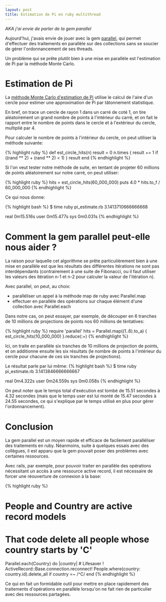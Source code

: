 ```yaml
---
layout: post
title: Estimation de Pi en ruby multithread
---
```


_AKA j'ai envie de parler de la gem parallel_

Aujourd'hui, j'avais envie de jouer avec la gem [parallel](https://github.com/grosser/parallel), qui permet d'effectuer des traitements en parallèle sur des collections sans se soucier de gérer l'ordonnancement de ses threads.

Un problème qui se prête plutôt bien à une mise en parallèle est l'estimation de Pi par la méthode Monte Carlo.

# Estimation de Pi

La [méthode Monte Carlo d'estimation de Pi](http://fr.wikipedia.org/wiki/M%C3%A9thode_de_Monte-Carlo#D.C3.A9termination_de_la_valeur_de_.CF.80_.28pi.29)  utilise le calcul de l'aire d'un cercle pour estimer une approximation de Pi par tâtonnement statistique.

En bref, on trace un cercle de rayon 1 dans un carré de coté 1, on tire aléatoirement un grand nombre de points à l'intérieur du carré, et on fait le rapport entre le nombre de points dans le cercle et à l'extérieur du cercle, multiplié par 4.

Pour calculer le nombre de points à l'intérieur du cercle, on peut utiliser la méthode suivante:

{% highlight ruby %}
def est_circle_hits(n)
  result = 0
  n.times { result += 1 if ((rand ** 2) + (rand ** 2) < 1) }
  result
end
{% endhighlight %}

Si l'on veut tester notre méthode de suite, en tentant de projeter 60 millions de points aléatoirement sur notre carré, on peut utiliser:

{% highlight ruby %}
hits = est_circle_hits(60_000_000)
puts 4.0 * hits.to_f / 60_000_000
{% endhighlight %}

Ce qui nous donne:

{% highlight bash %}
$ time ruby pi_estimate.rb
3.1413710666666668

real  0m15.516s
user  0m15.477s
sys   0m0.031s
{% endhighlight %}

# Comment la gem parallel peut-elle nous aider ?

La raison pour laquelle cet algorithme se prête particulièrement bien à une mise en parallèle est que les résultats des différentes itérations ne sont pas interdépendants (contrairement à une suite de Fibonacci, ou il faut utiliser les valeurs des itération n-1 et n-2 pour calculer la valeur de l'itération n).

Avec parallel, on peut, au choix:

* paralléliser un appel à la méthode map de ruby avec Parallel.map
* effectuer en parallèle des opérations sur chaque élément d'une collection avec Parallel.each

Dans notre cas, on peut essayer, par exemple, de découper en 6 tranches de 10 millions de projections de points nos 60 millions de tentatives:

{% highlight ruby %}
  require 'parallel'
  hits = Parallel.map((1..6).to_a) { est_circle_hits(10_000_000) }.reduce(:+)
{% endhighlight %}

Ici, on traite en parallèle six tranches de 10 millions de projection de points, et on additionne ensuite les six résultats (le nombre de points à l'intérieur du cercle pour chacune de ces six tranches de projections).

Le résultat parle par lui même:
{% highlight bash %}
$ time ruby pi_estimate.rb
3.1413846666666667

real  0m4.322s
user  0m24.559s
sys   0m0.058s
{% endhighlight %}

On peut noter que le temps total d'exécution est tombé de 15.51 secondes à 4.32 secondes (mais que le temps user est lui monté de 15.47 secondes à 24.55 secondes, ce qui s'explique par le temps utilisé en plus pour gérer l'ordonnancement).

# Conclusion
La gem parallel est un moyen rapide et efficace de facilement paralléliser des traitements en ruby. Néanmoins, suite à quelques essais avec des collègues, il est apparu que la gem pouvait poser des problèmes avec certaines ressources.

Avec rails, par exemple, pour pouvoir traiter en parallèle des opérations nécessitant un accès à une ressource active record, il est nécessaire de forcer une réouverture de connexion à la base:

{% highlight ruby %}
  # People and Country are active record models
  # That code delete all people whose country starts by 'C'
  Parallel.each(Country) do |country|
    # Lifesaver !
    ActiveRecord::Base.connection.reconnect!
    People.where(country: country.id).delete_all if country =~ /^C/
  end
{% endhighlight %}

Ce qui en fait un formidable outil pour mettre en place rapidement des traitements d'opérations en parallèle lorsqu'on ne fait rien de particulier avec des ressources partagées.

